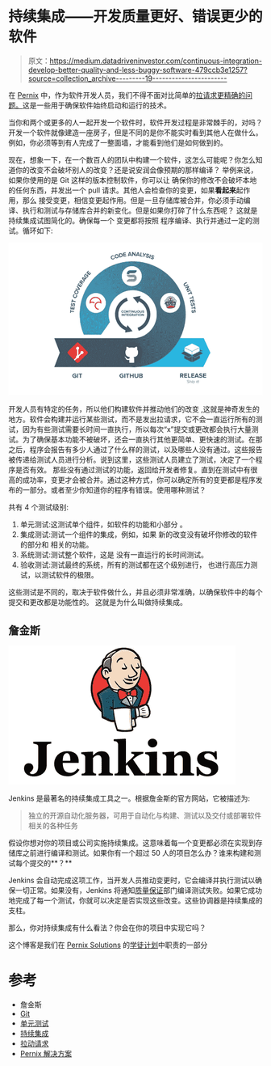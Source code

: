 # 持续集成——开发质量更好、错误更少的软件

> 原文：<https://medium.datadriveninvestor.com/continuous-integration-develop-better-quality-and-less-buggy-software-479ccb3e1257?source=collection_archive---------19----------------------->

在 [Pernix](http://www.pernix-solutions.com/) 中，作为软件开发人员，我们不得不面对比简单的[拉请求更精确的问题。](https://www.atlassian.com/git/tutorials/making-a-pull-request)这是一些用于确保软件始终启动和运行的技术。

当你和两个或更多的人一起开发一个软件时，软件开发过程是非常棘手的，对吗？开发一个软件就像建造一座房子，但是不同的是你不能实时看到其他人在做什么。例如，你必须等到有人完成了一整面墙，才能看到他们是如何做到的。

现在，想象一下，在一个数百人的团队中构建一个软件，这怎么可能呢？你怎么知道你的改变不会破坏别人的改变？还是说安润会像预期的那样编译？
举例来说，如果你使用的是 Git 这样的版本控制软件，你可以让
确保你的修改不会破坏本地的任何东西，并发出一个 pull 请求。其他人会检查你的变更，如果**看起来**起作用，那么
接受变更，相信变更起作用。但是一旦存储库被合并，你必须手动编译、执行和测试与存储库合并的新变化。但是如果你打碎了什么东西呢？
这就是持续集成试图简化的。确保每一个
变更都将按照
程序编译、执行并通过一定的测试。循环如下:

![](img/2c70e4b2c726adb8874b3d4aa2ab7a7d.png)

开发人员有特定的任务，所以他们构建软件并推动他们的改变
,这就是神奇发生的地方。软件会构建并运行某些测试，而不是发出拉请求，它不会一直运行所有的测试，因为有些测试需要长时间一直执行，所以每次“x”提交或更改都会执行大量测试。为了确保基本功能不被破坏，还会一直执行其他更简单、更快速的测试。在那之后，程序会报告有多少人通过了什么样的测试，以及哪些人没有通过。这些报告被传递给测试人员进行分析。说到这里，这些测试人员建立了测试，决定了一个程序是否有效。
那些没有通过测试的功能，返回给开发者修复。直到在测试中有很高的成功率，变更才会被合并。通过这种方式，你可以确定所有的变更都是程序发布的一部分。或者至少你知道你的程序有错误。使用哪种测试？

共有 4 个测试级别:

1.  单元测试:这测试单个组件，如软件的功能和小部分
    。
2.  集成测试:测试一个组件的集成，例如，如果
    新的改变没有破坏你修改的软件的部分和
    相关的功能。
3.  系统测试:测试整个软件，这是
    没有一直运行的长时间测试。
4.  验收测试:测试最终的系统，所有的测试都在这个级别进行，
    也进行高压力测试，以测试软件的极限。

这些测试是不同的，取决于软件做什么，并且必须非常准确，以确保软件中的每个提交和更改都是功能性的。
这就是为什么叫做持续集成。

## 詹金斯

![](img/b252ff492cb42df2e1fb7ca2121bebdf.png)

Jenkins 是最著名的持续集成工具之一。根据詹金斯的官方网站，它被描述为:

> 独立的开源自动化服务器，可用于自动化与构建、测试以及交付或部署软件相关的各种任务

假设你想对你的项目或公司实施持续集成。这意味着每一个变更都必须在实现到存储库之前进行编译和测试。如果你有一个超过 50 人的项目怎么办？谁来构建和测试每个提交的**？**

Jenkins 会自动完成这项工作，当开发人员推动变更时，它会编译并执行测试以确保一切正常。如果没有，Jenkins 将通知[质量保证](https://en.wikipedia.org/wiki/Quality_assurance)部门编译测试失败。如果它成功地完成了每一个测试，你就可以决定是否实现这些改变。这些协调器是持续集成的支柱。

那么，你对持续集成有什么看法？你会在你的项目中实现它吗？

这个博客是我们在 [Pernix Solutions](http://www.pernix-solutions.com/) 的[学徒计划](http://www.pernix-solutions.com/apprenticeship_program)中职责的一部分

# 参考

*   詹金斯
*   [Git](https://git-scm.com/)
*   [单元测试](https://en.wikipedia.org/wiki/Unit_testing)
*   [持续集成](https://en.wikipedia.org/wiki/Continuous_integration)
*   [拉动请求](https://www.atlassian.com/git/tutorials/making-a-pull-request)
*   [Pernix 解决方案](http://www.pernix-solutions.com/)